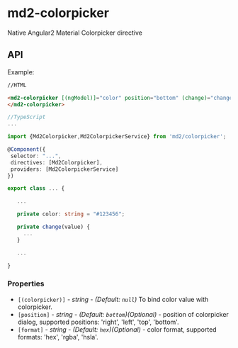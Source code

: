 # md2-colorpicker

Native Angular2 Material Colorpicker directive

## API

Example:

 ```html
//HTML

<md2-colorpicker [(ngModel)]="color" position="bottom" (change)="change($event)">
</md2-colorpicker>
 ```
 ```ts
//TypeScript
...

import {Md2Colorpicker,Md2ColorpickerService} from 'md2/colorpicker';

@Component({
  selector: "...",
  directives: [Md2Colorpicker],
  providers: [Md2ColorpickerService]
})

export class ... {

    ...

    private color: string = "#123456";

    private change(value) {
      ...
    }

    ...

}
 ```


### Properties

  - `[(colorpicker)]` _- string - (Default: `null`)_ To bind color value with colorpicker.
  - `[position]` _- string - (Default: `bottom`)(Optional)_ - position of colorpicker dialog, supported positions: 'right', 'left', 'top', 'bottom'.
  - `[format]` _- string - (Default: `hex`)(Optional)_ - color format, supported formats: 'hex', 'rgba', 'hsla'.
